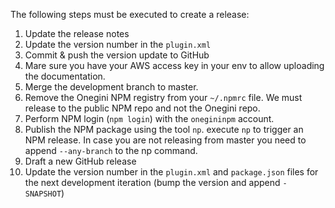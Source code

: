 The following steps must be executed to create a release:

1. Update the release notes
2. Update the version number in the `plugin.xml`
3. Commit & push the version update to GitHub
4. Mare sure you have your AWS access key in your env to allow uploading the documentation.
5. Merge the development branch to master.
6. Remove the Onegini NPM registry from your `~/.npmrc` file. We must release to the public NPM repo and not the Onegini repo.
6. Perform NPM login (`npm login`) with the `onegininpm` account. 
7. Publish the NPM package using the tool `np`. execute `np` to trigger an NPM release. In case you are not releasing from master you need to append `--any-branch` to the np command.
8. Draft a new GitHub release
9. Update the version number in the `plugin.xml` and `package.json` files for the next development iteration (bump the version and append `-SNAPSHOT`)